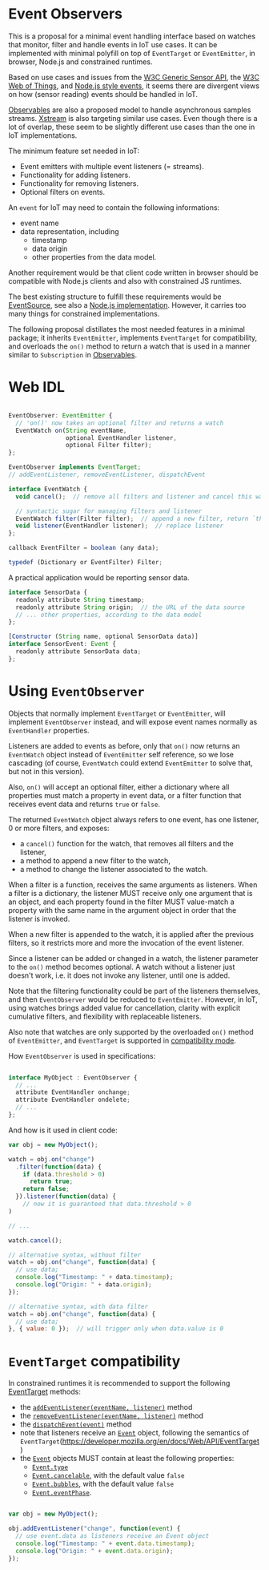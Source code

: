
Event Observers
===============

This is a proposal for a minimal event handling interface based on watches that monitor, filter and handle events in IoT use cases. It can be implemented with minimal polyfill on top of `EventTarget` or `EventEmitter`, in browser, Node.js and constrained runtimes.

Based on use cases and issues from the [W3C Generic Sensor API](https://github.com/w3c/sensors/issues/21), the [W3C Web of Things](https://github.com/w3c/wot/issues/235),  and [Node.js style events](https://nodejs.org/api/events.html#events_events), it seems there are divergent views on how (sensor reading) events should be handled in IoT.

[Observables](https://github.com/tc39/proposal-observable) are also a proposed model to handle asynchronous samples streams. [Xstream](https://github.com/staltz/xstream) is also targeting similar use cases. Even though there is a lot of overlap, these seem to be slightly different use cases than the one in IoT implementations.

The minimum feature set needed in IoT:
- Event emitters with multiple event listeners (= streams).
- Functionality for adding listeners.
- Functionality for removing listeners.
- Optional filters on events.

An `event` for IoT may need to contain the following informations:
- event name
- data representation, including
  * timestamp
  * data origin
  * other properties from the data model.

Another requirement would be that client code written in browser should be compatible with Node.js clients and also with constrained JS runtimes.

The best existing structure to fulfill these requirements would be [EventSource](https://developer.mozilla.org/en/docs/Web/API/EventSource), see also a [Node.js implementation](https://www.npmjs.com/package/eventsource). However, it carries too many things for constrained implementations.

The following proposal distillates the most needed features in a minimal package; it inherits `EventEmitter`, implements `EventTarget` for compatibility, and overloads the `on()` method to return a watch that is used in a manner similar to `Subscription` in [Observables](https://github.com/tc39/proposal-observable).

Web IDL
=======
```javascript

EventObserver: EventEmitter {
  // 'on()' now takes an optional filter and returns a watch
  EventWatch on(String eventName,
                optional EventHandler listener,
                optional Filter filter);
};

EventObserver implements EventTarget;
// addEventListener, removeEventListener, dispatchEvent

interface EventWatch {
  void cancel();  // remove all filters and listener and cancel this watch

  // syntactic sugar for managing filters and listener
  EventWatch filter(Filter filter);  // append a new filter, return `this`
  void listener(EventHandler listener);  // replace listener
};

callback EventFilter = boolean (any data);

typedef (Dictionary or EventFilter) Filter;
```

A practical application would be reporting sensor data.

```javascript
interface SensorData {
  readonly attribute String timestamp;
  readonly attribute String origin;  // the URL of the data source
  // ... other properties, according to the data model
};

[Constructor (String name, optional SensorData data)]
interface SensorEvent: Event {
  readonly attribute SensorData data;
};

```

Using `EventObserver`
=====================

Objects that normally implement `EventTarget` or `EventEmitter`, will implement `EventObserver` instead, and will expose event names normally as `EventHandler` properties.

Listeners are added to events as before, only that `on()` now returns an `EventWatch` object instead of `EventEmitter` self reference, so we lose cascading (of course, `EventWatch` could extend `EventEmitter` to solve that, but not in this version).

Also, `on()` will accept an optional filter, either a dictionary where all properties must match a property in event data, or a filter function that receives event data and returns `true` or `false`.

The returned `EventWatch` object always refers to one event, has one listener, 0 or more filters, and exposes:
- a `cancel()` function for the watch, that removes all filters and the listener,
- a method to append a new filter to the watch,
- a method to change the listener associated to the watch.

When a filter is a function, receives the same arguments as listeners.
When a filter is a dictionary, the listener MUST receive only one argument that is an object, and each property found in the filter MUST value-match a property with the same name in the argument object in order that the listener is invoked.

When a new filter is appended to the watch, it is applied after the previous filters, so it restricts more and more the invocation of the event listener.

Since a listener can be added or changed in a watch, the listener parameter to the `on()` method becomes optional. A watch without a listener just doesn't work, i.e. it does not invoke any listener, until one is added.

Note that the filtering functionality could be part of the listeners themselves, and then `EventObserver` would be reduced to `EventEmitter`. However, in IoT, using watches brings added value for cancellation, clarity with explicit cumulative filters, and flexibility with replaceable listeners.

Also note that watches are only supported by the overloaded `on()` method of `EventEmitter`, and `EventTarget` is supported in [compatibility mode](#eventtarget).

How `EventObserver` is used in specifications:
```javascript

interface MyObject : EventObserver {
  // ...
  attribute EventHandler onchange;
  attribute EventHandler ondelete;
  // ...
};
```

And how is it used in client code:
```javascript
var obj = new MyObject();

watch = obj.on("change")
  .filter(function(data) {
    if (data.threshold > 0)
      return true;
    return false;
  }).listener(function(data) {
    // now it is guaranteed that data.threshold > 0
)

// ...

watch.cancel();

// alternative syntax, without filter
watch = obj.on("change", function(data) {
  // use data;
  console.log("Timestamp: " + data.timestamp);
  console.log("Origin: " + data.origin);
});

// alternative syntax, with data filter
watch = obj.on("change", function(data) {
  // use data;
}, { value: 0 });  // will trigger only when data.value is 0

```

<a name="promise"></a>
`EventTarget` compatibility
===========================
In constrained runtimes it is recommended to support the following [EventTarget](https://developer.mozilla.org/en/docs/Web/API/EventTarget) methods:
- the [`addEventListener(eventName, listener)`](https://developer.mozilla.org/en-US/docs/Web/API/EventTarget/addEventListener) method
- the [`removeEventListener(eventName, listener)`](https://developer.mozilla.org/en-US/docs/Web/API/EventTarget/removeEventListener) method
- the [`dispatchEvent(event)`](https://developer.mozilla.org/en-US/docs/Web/API/EventTarget/dispatchEvent) method
- note that listeners receive an [`Event`](https://developer.mozilla.org/en-US/docs/Web/API/Event) object, following the semantics of `EventTarget`(https://developer.mozilla.org/en/docs/Web/API/EventTarget)
- the [`Event`](https://developer.mozilla.org/en-US/docs/Web/API/Event) objects MUST contain at least the following properties:
  * [`Event.type`](https://developer.mozilla.org/en-US/docs/Web/API/Event/type)
  * [`Event.cancelable`](https://developer.mozilla.org/en-US/docs/Web/API/Event/cancelable), with the default value `false`
  * [`Event.bubbles`](https://developer.mozilla.org/en-US/docs/Web/API/Event/bubbles), with the default value `false`
  * [`Event.eventPhase`](https://developer.mozilla.org/en-US/docs/Web/API/Event/eventPhase).

```javascript

var obj = new MyObject();

obj.addEventListener("change", function(event) {
  // use event.data as listeners receive an Event object
  console.log("Timestamp: " + event.data.timestamp);
  console.log("Origin: " + event.data.origin);
});

```
